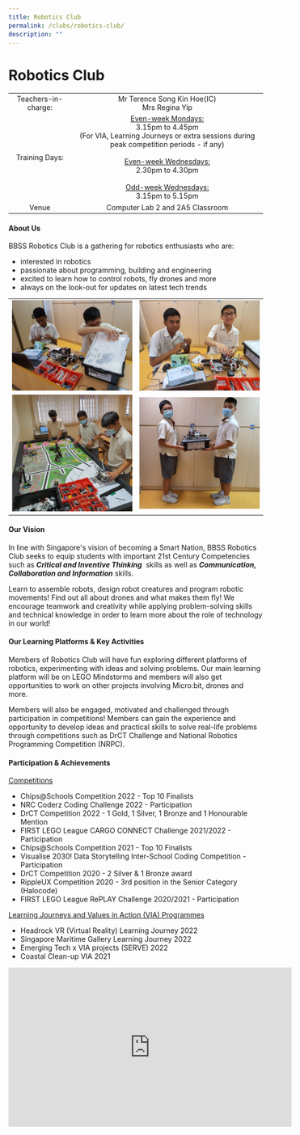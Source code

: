 ```yaml
---
title: Robotics Club
permalink: /clubs/robotics-club/
description: ""
---
```

# Robotics Club

|                     |                           |
|:-------------------:|:-----------------------------:|
| Teachers-in-charge: |                                                                                               Mr Terence Song Kin Hoe(IC)<br>Mrs Regina Yip                                                                                              |
|    Training Days:   | <u>Even-week Mondays:</u><br> 3.15pm to 4.45pm<br>(For VIA, Learning Journeys or extra sessions during peak competition periods - if any)<br><br><u>Even-week Wednesdays:</u><br>2.30pm to 4.30pm<br><br><u>Odd-week Wednesdays:</u><br>3.15pm to 5.15pm |
|        Venue        |     Computer Lab 2 and 2A5 Classroom           |

#### About Us

BBSS Robotics Club is a gathering for robotics enthusiasts who are:  

*   interested in robotics
*   passionate about programming, building and engineering
*   excited to learn how to control robots, fly drones and more
*   always on the look-out for updates on latest tech trends

|   |   |
|:-:|:-:|
| ![](/images/Our%20BBSS%20Experience/Cca/Clubs/Robotics%20Club%202.jpeg)  |  ![](/images/Our%20BBSS%20Experience/Cca/Clubs/Robotics%20Club%203.jpeg)   |
|  ![](/images/Our%20BBSS%20Experience/Cca/Clubs/Image%203.jpg) | ![](/images/Our%20BBSS%20Experience/Cca/Clubs/Image%204.jpeg)  |

#### Our Vision

In line with Singapore's vision of becoming a Smart Nation, BBSS Robotics Club seeks to equip students with important 21st Century Competencies such as **_Critical and Inventive Thinking_**  skills as well as **_Communication, Collaboration and Information_** skills.

Learn to assemble robots, design robot creatures and program robotic movements! Find out all about drones and what makes them fly! We encourage teamwork and creativity while applying problem-solving skills and technical knowledge in order to learn more about the role of technology in our world!

#### Our Learning Platforms & Key Activities

Members of Robotics Club will have fun exploring different platforms of robotics, experimenting with ideas and solving problems. Our main learning platform will be on LEGO Mindstorms and members will also get opportunities to work on other projects involving Micro:bit, drones and more.

Members will also be engaged, motivated and challenged through participation in competitions! Members can gain the experience and opportunity to develop ideas and practical skills to solve real-life problems through competitions such as DrCT Challenge and National Robotics Programming Competition (NRPC).

#### Participation & Achievements

<u>Competitions</u>

*   Chips@Schools Competition 2022 - Top 10 Finalists
*   NRC Coderz Coding Challenge 2022 - Participation
*   DrCT Competition 2022 - 1 Gold, 1 Silver, 1 Bronze and 1 Honourable Mention
*   FIRST LEGO League CARGO CONNECT Challenge 2021/2022 - Participation
*   Chips@Schools Competition 2021 - Top 10 Finalists
*   Visualise 2030! Data Storytelling Inter-School Coding Competition - Participation
*   DrCT Competition 2020 - 2 Silver & 1 Bronze award
*   RippleUX Competition 2020 - 3rd position in the Senior Category (Halocode)
*   FIRST LEGO League RePLAY Challenge 2020/2021 - Participation

<u>Learning Journeys and Values in Action (VIA) Programmes</u>

*   Headrock VR (Virtual Reality) Learning Journey 2022
*   Singapore Maritime Gallery Learning Journey 2022
*   Emerging Tech x VIA projects (SERVE) 2022
*   Coastal Clean-up VIA 2021


<iframe width="560" height="315" src="https://www.youtube.com/embed/qdN9_9igxx0" title="BBSS Robotics Club" frameborder="0" allow="accelerometer; autoplay; clipboard-write; encrypted-media; gyroscope; picture-in-picture" allowfullscreen></iframe>